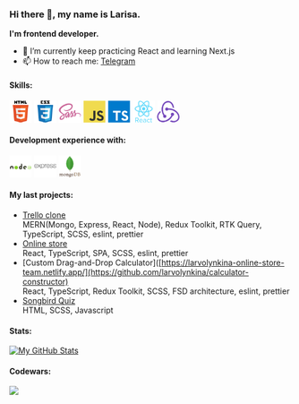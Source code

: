 ### Hi there 👋, my name is Larisa.
**I'm frontend developer.**

- 🌱 I’m currently keep practicing React and learning Next.js 
- 📫 How to reach me: [Telegram](https://t.me/Lor_kin)

#### Skills: 
<div>
<img src="https://raw.githubusercontent.com/devicons/devicon/master/icons/html5/html5-original-wordmark.svg" width="40" height="40"/>
<img src="https://raw.githubusercontent.com/devicons/devicon/master/icons/css3/css3-original-wordmark.svg" width="40" height="40"/>
<img src="https://raw.githubusercontent.com/devicons/devicon/master/icons/sass/sass-original.svg" width="40" height="40"/>
<img src="https://raw.githubusercontent.com/devicons/devicon/master/icons/javascript/javascript-original.svg" width="40" height="40"/>
<img src="https://raw.githubusercontent.com/devicons/devicon/master/icons/typescript/typescript-original.svg" width="40" height="40"/>
<img src="https://raw.githubusercontent.com/devicons/devicon/master/icons/react/react-original-wordmark.svg" width="40" height="40"/>
<img src="https://raw.githubusercontent.com/devicons/devicon/master/icons/redux/redux-original.svg" width="40" height="40"/>
<div/>

#### Development experience with: 
<div>
<img src="https://raw.githubusercontent.com/devicons/devicon/master/icons/nodejs/nodejs-original-wordmark.svg" width="40" height="40"/>
<img src="https://raw.githubusercontent.com/devicons/devicon/master/icons/express/express-original-wordmark.svg" width="40" height="40"/>
<img src="https://raw.githubusercontent.com/devicons/devicon/master/icons/mongodb/mongodb-original-wordmark.svg" width="40" height="40"/>
<div/>

#### My last projects:
- [Trello clone](https://larvolynkina-trello-rs-clone-2022q3.netlify.app/)  
MERN(Mongo, Express, React, Node), Redux Toolkit, RTK Query, TypeScript, SCSS, eslint, prettier
- [Online store](https://larvolynkina-online-store-team.netlify.app/)  
React, TypeScript, SPA, SCSS, eslint, prettier 
- [Custom Drag-and-Drop Calculator]([https://larvolynkina-online-store-team.netlify.app/](https://github.com/larvolynkina/calculator-constructor)  
React, TypeScript, Redux Toolkit, SCSS, FSD architecture, eslint, prettier
- [Songbird Quiz](https://larvolynkina.github.io/songbird/songbird/)  
HTML, SCSS, Javascript

#### Stats: 

[![My GitHub Stats](https://github-readme-stats.vercel.app/api/?username=larvolynkina&count_private=true&showicons=true)]()

#### Codewars: 

![](https://www.codewars.com/users/larvolynkina/badges/large)
